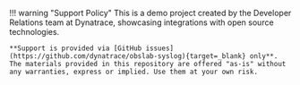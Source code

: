 !!! warning "Support Policy"
    This is a demo project created by the Developer Relations team at Dynatrace, showcasing integrations with open source technologies.

    **Support is provided via [GitHub issues](https://github.com/dynatrace/obslab-syslog){target=_blank} only**. The materials provided in this repository are offered "as-is" without any warranties, express or implied. Use them at your own risk.